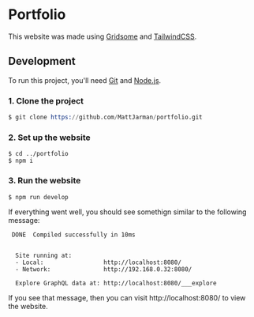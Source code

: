 # Portfolio

This website was made using [Gridsome](https://gridsome.org/) and [TailwindCSS](https://tailwindcss.com/).

## Development

To run this project, you'll need [Git](https://git-scm.com/downloads) and [Node.js](https://nodejs.org/en/).

### 1. Clone the project
```s
$ git clone https://github.com/MattJarman/portfolio.git
```

### 2. Set up the website
```
$ cd ../portfolio
$ npm i
```

### 3. Run the website
```
$ npm run develop
```
If everything went well, you should see somethign similar to the following message:
```
 DONE  Compiled successfully in 10ms  


  Site running at:                                         
  - Local:                 http://localhost:8080/ 
  - Network:               http://192.168.0.32:8080/
                                                           
  Explore GraphQL data at: http://localhost:8080/___explore
```

If you see that message, then you can visit http://localhost:8080/ to view the website.
